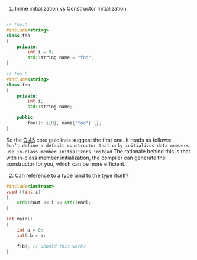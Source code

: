 1. Inline initialization vs Constructor Initialization

```cpp

// foo.h
#include<string>
class foo
{
    private:
        int i = 0;
        std::string name = "foo";
}

// foo.h
#include<string>
class foo
{
    private:
        int i;
        std::string name;

    public:
        foo(): i{0}, name{"foo"} {};
}
```
So the [C.45](http://isocpp.github.io/CppCoreGuidelines/CppCoreGuidelines.html#c45-dont-define-a-default-constructor-that-only-initializes-data-members-use-in-class-member-initializers-instead) core guidlines suggest the first one. It reads as follows:  
`Don’t define a default constructor that only initializes data members; use in-class member initializers instead`
The rationale behind this is that with in-class member initialization, the compiler can generate the constructor for you, which can be more efficient.

2. Can reference to a type bind to the type itself?

```c++
#include<iostream>
void f(int i)
{
    std::cout << i << std::endl;
}

int main()
{
    int a = 0;
    int& b = a;

    f(b); // Should this work?
}
```
